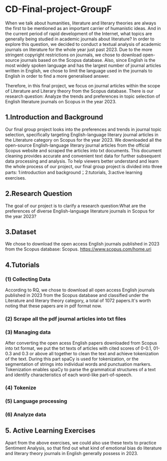 # CD-Final-project-GroupF

When we talk about humanities, literature and literary theories are always the first to be mentioned as an important carrier of humanistic ideas. And in the current period of rapid development of the Internet, what topics are generally being studied in academic journals about literature? In order to explore this question, we decided to conduct a textual analysis of academic journals on literature for the whole year just past 2023. Due to the more stringent copyright restrictions on journals, we chose to download open-source journals based on the Scopus database. Also, since English is the most widely spoken language and has the largest number of journal articles written in English, we chose to limit the language used in the journals to English in order to find a more generalised answer.

Therefore, in this final project, we focus on journal articles within the scope of Literature and Literary theory from the Scopus database. There is our research question: Analyze the trends and preferences in topic selection of English literature journals on Scopus in the year 2023.

## 1.Introduction and Background

Our final group project looks into the preferences and trends in journal topic selection, specifically targeting English-language literary journal articles in the Literature category on Scopus for the year 2023. We downloaded all the open-source English-language literary journal articles from the official Scopus website and scraped the articles into txt documents. This document cleaning provides accurate and convenient text data for further subsequent data processing and analysis.
To help viewers better understand and learn the whole process of our project, our final group project is divided into three parts: 1:introduction and background；2:tutorials, 3:active learning exercises.

## 2.Research Question

The goal of our project is to clarify a research question:What are the preferences of diverse English-language literature journals in Scopus for the year 2023?

## 3.Dataset

We chose to download the open access English journals published in 2023 from the Scopus database: Scopus. https://www.scopus.com/home.uri 

## 4.Tutorials

### (1) Collecting Data

According to RQ, we chose to download all open access English journals published in 2023 from the Scopus database and classified under the Literature and literary theory category, a total of 1072 papers.It's worth noting that these papers are in pdf format now.

### (2) Scrape all the pdf journal articles into txt files
### (3) Managing data

After converting the open acess English papers downloaded from Scopus into txt format, we put the txt texts of articles with cited scores of 0-0.1, 01-0.3 and 0.3 or above all together to clean the text and achieve tokenization of the text.
During this part spaCy is used for tokenization, or the segmentation of strings into individual words and punctuation markers. Tokenization enables spaCy to parse the grammatical structures of a text and identify characteristics of each word-like part-of-speech.

### (4) Tokenize
### (5) Language processing
### (6) Analyze data 

## 5. Active Learning Exercises

Apart from the above exercises, we could also use these texts to practice Sentiment Analysis, so that find out what kind of emotional bias do literature and literary theory journals in English generally possess in 2023.
